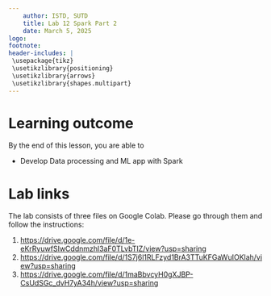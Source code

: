 ```yaml
---
    author: ISTD, SUTD
    title: Lab 12 Spark Part 2
    date: March 5, 2025
logo: 
footnote:
header-includes: |
 \usepackage{tikz}
 \usetikzlibrary{positioning}
 \usetikzlibrary{arrows}
 \usetikzlibrary{shapes.multipart}
---
```




# Learning outcome


By the end of this lesson, you are able to

<!-- * Setup Zeppelin Notebook with Spark Cluster  -->
* Develop Data processing and ML app with Spark


# Lab links

The lab consists of three files on Google Colab. Please go through them and follow the instructions: 

1. https://drive.google.com/file/d/1e-eKrRyuwfSIwCddnmzhl3aF0TLvbTIZ/view?usp=sharing
2. https://drive.google.com/file/d/1S7j6l1RLFzyd1BrA3TTuKFGaWuIOKlah/view?usp=sharing
3. https://drive.google.com/file/d/1maBbvcyH0gXJBP-CsUdSGc_dvH7yA34h/view?usp=sharing


